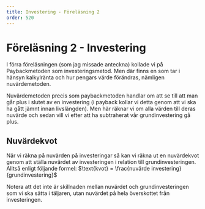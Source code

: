 ```yaml
---
title: Investering - Föreläsning 2
order: 520
---
```


# Föreläsning 2 - Investering

I förra föreläsningen (som jag missade anteckna) kollade vi på Paybackmetoden som investeringsmetod. Men där finns en som tar i hänsyn kalkylränta och hur pengars värde förändras, nämligen nuvärdemetoden.

Nuvärdemetoden precis som paybackmetoden handlar om att se till att man går plus i slutet av en investering (i payback kollar vi detta genom att vi ska ha gått jämnt innan livslängden). Men här räknar vi om alla värden till deras nuvärde och sedan vill vi efter att ha subtraherat vår grundinvestering gå plus.

## Nuvärdekvot

När vi räkna på nuvärden på investeringar så kan vi räkna ut en nuvärdekvot genom att ställa nuvärdet av investeringen i relation till grundinvesteringen. Alltså enligt följande formel: $\text{kvot} = \frac{nuvärde investering}{grundinvestering}$

Notera att det inte är skillnaden mellan nuvärdet och grundinvesteringen som vi ska sätta i täljaren, utan nuvärdet på hela överskottet från investeringen.
